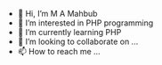- 👋 Hi, I’m M A Mahbub
- 👀 I’m interested in PHP programming
- 🌱 I’m currently learning PHP
- 💞️ I’m looking to collaborate on ...
- 📫 How to reach me ...

<!---
mahbubprs/mahbubprs is a ✨ special ✨ repository because its `README.md` (this file) appears on your GitHub profile.
You can click the Preview link to take a look at your changes.
--->
